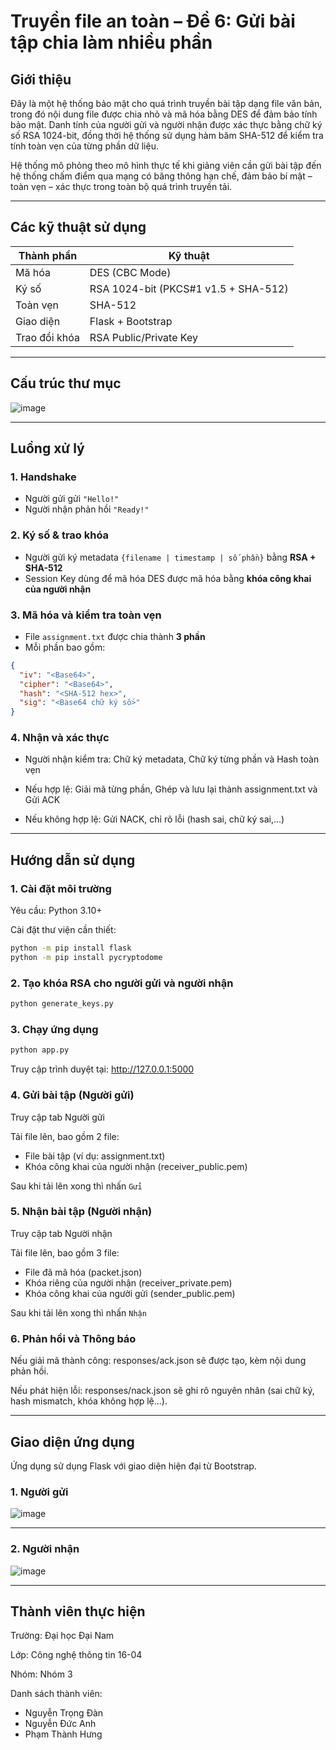 # Truyền file an toàn – Đề 6: Gửi bài tập chia làm nhiều phần

## Giới thiệu

 Đây là một hệ thống bảo mật cho quá trình truyền bài tập dạng file văn bản, trong đó nội dung file được chia nhỏ và mã hóa bằng DES để đảm bảo tính bảo mật. Danh tính của người gửi và người nhận được xác thực bằng chữ ký số RSA 1024-bit, đồng thời hệ thống sử dụng hàm băm SHA-512 để kiểm tra tính toàn vẹn của từng phần dữ liệu.

 Hệ thống mô phỏng theo mô hình thực tế khi giảng viên cần gửi bài tập đến hệ thống chấm điểm qua mạng có băng thông hạn chế, đảm bảo bí mật – toàn vẹn – xác thực trong toàn bộ quá trình truyền tải.

---

## Các kỹ thuật sử dụng

| Thành phần | Kỹ thuật |
|------------|----------|
| Mã hóa      | DES (CBC Mode) |
| Ký số       | RSA 1024-bit (PKCS#1 v1.5 + SHA-512) |
| Toàn vẹn    | SHA-512 |
| Giao diện   | Flask + Bootstrap |
| Trao đổi khóa | RSA Public/Private Key |

---

## Cấu trúc thư mục
![image](https://github.com/user-attachments/assets/c0f9637e-257c-4e8e-8c3d-272c026db9ec)


---

## Luồng xử lý

### 1. Handshake
- Người gửi gửi `"Hello!"`
- Người nhận phản hồi `"Ready!"`

### 2. Ký số & trao khóa
- Người gửi ký metadata `{filename | timestamp | số phần}` bằng **RSA + SHA-512**
- Session Key dùng để mã hóa DES được mã hóa bằng **khóa công khai của người nhận**

### 3. Mã hóa và kiểm tra toàn vẹn
- File `assignment.txt` được chia thành **3 phần**
- Mỗi phần bao gồm:
```json
{
  "iv": "<Base64>",            
  "cipher": "<Base64>",        
  "hash": "<SHA-512 hex>",     
  "sig": "<Base64 chữ ký số>"  
}
```
### 4. Nhận và xác thực
- Người nhận kiểm tra: Chữ ký metadata, Chữ ký từng phần và Hash toàn vẹn

- Nếu hợp lệ: Giải mã từng phần, Ghép và lưu lại thành assignment.txt và Gửi ACK

- Nếu không hợp lệ: Gửi NACK, chỉ rõ lỗi (hash sai, chữ ký sai,...)

---

## Hướng dẫn sử dụng

### 1. Cài đặt môi trường
 Yêu cầu: Python 3.10+

 Cài đặt thư viện cần thiết:

```bash
python -m pip install flask
python -m pip install pycryptodome
```

### 2. Tạo khóa RSA cho người gửi và người nhận

```bash
python generate_keys.py
```

### 3. Chạy ứng dụng

```bash
python app.py
```
 Truy cập trình duyệt tại: http://127.0.0.1:5000


### 4. Gửi bài tập (Người gửi)
 Truy cập tab Người gửi 

 Tải file lên, bao gồm 2 file:
- File bài tập (ví dụ: assignment.txt)
- Khóa công khai của người nhận (receiver_public.pem)

 Sau khi tải lên xong thì nhấn `Gửi`

### 5. Nhận bài tập (Người nhận)
 Truy cập tab Người nhận 

 Tải file lên, bao gồm 3 file: 
- File đã mã hóa (packet.json)
- Khóa riêng của người nhận (receiver_private.pem)
- Khóa công khai của người gửi (sender_public.pem)

 Sau khi tải lên xong thì nhấn `Nhận`

### 6. Phản hồi và Thông báo
 Nếu giải mã thành công: responses/ack.json sẽ được tạo, kèm nội dung phản hồi.

 Nếu phát hiện lỗi: responses/nack.json sẽ ghi rõ nguyên nhân (sai chữ ký, hash mismatch, khóa không hợp lệ...).

---

## Giao diện ứng dụng

 Ứng dụng sử dụng Flask với giao diện hiện đại từ Bootstrap.


### 1. Người gửi

![image](https://github.com/user-attachments/assets/45a96c78-6afe-4be9-986a-b9ffed11b61a)

---
### 2. Người nhận

![image](https://github.com/user-attachments/assets/b83f6385-42cd-452d-b81f-94d4e3b9531f)

---


## Thành viên thực hiện

Trường: Đại học Đại Nam

Lớp: Công nghệ thông tin 16-04

Nhóm: Nhóm 3

Danh sách thành viên:
- Nguyễn Trọng Đàn
- Nguyễn Đức Anh
- Phạm Thành Hưng
